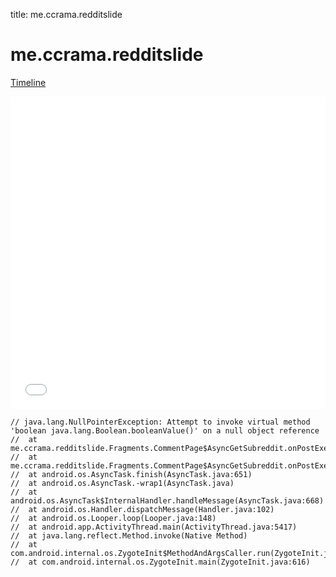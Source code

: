 title: me.ccrama.redditslide

# me.ccrama.redditslide

[Timeline](./vis-timeline.html)

<iframe src="./vis-timeline.html" width="100%" height="500px" style="border:none;"></iframe>

```
// java.lang.NullPointerException: Attempt to invoke virtual method 'boolean java.lang.Boolean.booleanValue()' on a null object reference
// 	at me.ccrama.redditslide.Fragments.CommentPage$AsyncGetSubreddit.onPostExecute(CommentPage.java:1041)
// 	at me.ccrama.redditslide.Fragments.CommentPage$AsyncGetSubreddit.onPostExecute(CommentPage.java:1031)
// 	at android.os.AsyncTask.finish(AsyncTask.java:651)
// 	at android.os.AsyncTask.-wrap1(AsyncTask.java)
// 	at android.os.AsyncTask$InternalHandler.handleMessage(AsyncTask.java:668)
// 	at android.os.Handler.dispatchMessage(Handler.java:102)
// 	at android.os.Looper.loop(Looper.java:148)
// 	at android.app.ActivityThread.main(ActivityThread.java:5417)
// 	at java.lang.reflect.Method.invoke(Native Method)
// 	at com.android.internal.os.ZygoteInit$MethodAndArgsCaller.run(ZygoteInit.java:726)
// 	at com.android.internal.os.ZygoteInit.main(ZygoteInit.java:616)

```



